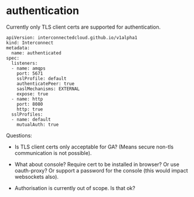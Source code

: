authentication
==============

Currently only TLS client certs are supported for authentication.

```
apiVersion: interconnectedcloud.github.io/v1alpha1
kind: Interconnect
metadata:
  name: authenticated
spec:
  listeners:
  - name: amqps
    port: 5671
    sslProfile: default
    authenticatePeer: true
    saslMechanisms: EXTERNAL
    expose: true
  - name: http
    port: 8080
    http: true
  sslProfiles:
  - name: default
    mutualAuth: true
```


Questions:

* Is TLS client certs only acceptable for GA? (Means secure non-tls
  communication is not possible).

* What about console? Require cert to be installed in browser? Or use
  oauth-proxy? Or support a password for the console (this would
  impact websockets also).

* Authorisation is currently out of scope. Is that ok?